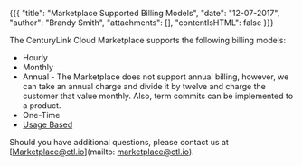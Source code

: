 {{{
 "title": "Marketplace Supported Billing Models",
 "date": "12-07-2017",
 "author": "Brandy Smith",
 "attachments": [],
 "contentIsHTML": false
 }}}

 The CenturyLink Cloud Marketplace supports the following billing models:

 * Hourly
 * Monthly
 * Annual - The Marketplace does not support annual billing, however, we can take an annual charge and divide it by twelve and charge the customer that value monthly. Also, term commits can be implemented to a product. 
 * One-Time
 * [Usage Based](usage-based-billing.md)

 Should you have additional questions, please contact us at [Marketplace@ctl.io](mailto: marketplace@ctl.io).
